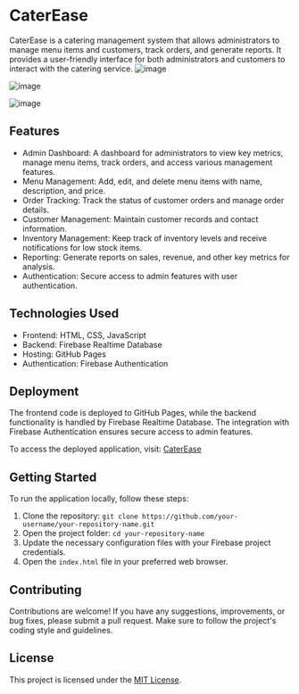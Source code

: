 # CaterEase

CaterEase is a catering management system that allows administrators to manage menu items and customers, track orders, and generate reports. It provides a user-friendly interface for both administrators and customers to interact with the catering service.
![image](https://github.com/gladyswambura/CaterEase/assets/97955649/04bda15e-bcbe-4774-a80f-422383721801)

![image](https://github.com/gladyswambura/CaterEase/assets/97955649/4dfd3992-b543-4cf5-9001-39b9da0e100d)


![image](https://github.com/gladyswambura/CaterEase/assets/97955649/f6cbac65-ff8f-489c-8185-1b35f34cfa99)


## Features

- Admin Dashboard: A dashboard for administrators to view key metrics, manage menu items, track orders, and access various management features.
- Menu Management: Add, edit, and delete menu items with name, description, and price.
- Order Tracking: Track the status of customer orders and manage order details.
- Customer Management: Maintain customer records and contact information.
- Inventory Management: Keep track of inventory levels and receive notifications for low stock items.
- Reporting: Generate reports on sales, revenue, and other key metrics for analysis.
- Authentication: Secure access to admin features with user authentication.

## Technologies Used

- Frontend: HTML, CSS, JavaScript
- Backend: Firebase Realtime Database
- Hosting: GitHub Pages
- Authentication: Firebase Authentication

## Deployment

The frontend code is deployed to GitHub Pages, while the backend functionality is handled by Firebase Realtime Database. The integration with Firebase Authentication ensures secure access to admin features.

To access the deployed application, visit: [CaterEase](https://gladyswambura.github.io/caterease)

## Getting Started

To run the application locally, follow these steps:

1. Clone the repository: `git clone https://github.com/your-username/your-repository-name.git`
2. Open the project folder: `cd your-repository-name`
3. Update the necessary configuration files with your Firebase project credentials.
4. Open the `index.html` file in your preferred web browser.

## Contributing

Contributions are welcome! If you have any suggestions, improvements, or bug fixes, please submit a pull request. Make sure to follow the project's coding style and guidelines.

## License

This project is licensed under the [MIT License](LICENSE).

